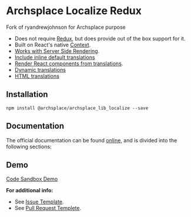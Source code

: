 # Archsplace Localize Redux

Fork of ryandrewjohnson for Archsplace purpose

- Does not require [Redux](https://redux.js.org/), but does provide out of the box support for it.
- Built on React's native [Context](https://reactjs.org/docs/context.html).
- [Works with Server Side Rendering](https://ryandrewjohnson.github.io/react-localize-redux-docs/#working-with-server-side-rendering).
- [Include inline default translations](https://ryandrewjohnson.github.io/react-localize-redux-docs/#include-inline-default-translations)
- [Render React components from translations](https://ryandrewjohnson.github.io/react-localize-redux-docs/#react-translations).
- [Dynamic translations](https://ryandrewjohnson.github.io/react-localize-redux-docs/#dynamic-translations)
- [HTML translations](https://ryandrewjohnson.github.io/react-localize-redux-docs/#html-translations)

## Installation

```
npm install @archsplace/archsplace_lib_localize --save
```

## Documentation

The official documentation can be found [online](https://ryandrewjohnson.github.io/react-localize-redux-docs/), and is divided into the following sections:

## Demo

[Code Sandbox Demo](https://codesandbox.io/s/14xp1xy9ql)

**For additional info:**

- See [Issue Template](.github/ISSUE_TEMPLATE.md).
- See [Pull Request Templete](.github/PULL_REQUEST_TEMPLATE.md).
